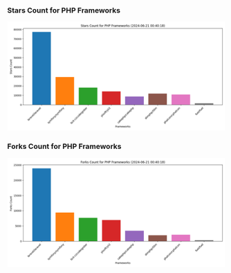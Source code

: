 ### Stars Count for PHP Frameworks

![Stars Chart](./archive/charts/20240621004018_stars_count.png)

### Forks Count for PHP Frameworks

![Forks Chart](./archive/charts/20240621004018_forks_count.png)

